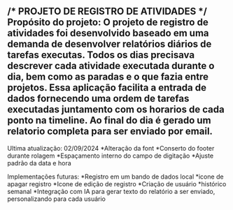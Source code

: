 /*
PROJETO DE REGISTRO DE ATIVIDADES
*/
Propósito do projeto:
O projeto de registro de atividades foi desenvolvido baseado em uma demanda de desenvolver relatórios diários de tarefas executas.
Todos os dias precisava descrever cada atividade executada durante o dia, bem como as paradas e o que fazia entre projetos.
Essa aplicação facilita a entrada de dados fornecendo uma ordem de tarefas executadas juntamento com os horarios de cada ponto na timeline.
Ao final do dia é gerado um relatorio completa para ser enviado por email.
--
Ultima atualização: 02/09/2024
*Alteração da font
*Conserto do footer durante rolagem
*Espaçamento interno do campo de digitação
*Ajuste padrão da data e hora

Implementações futuras:
*Registro em um bando de dados local
*icone de apagar registro
*Icone de edição de registro
*Criação de usuário
*histórico semanal
*Integração com IA para gerar texto do relatório a ser enviado, personalizando para cada usuário